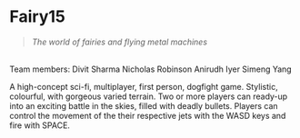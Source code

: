 # Fairy15

> *The world of fairies and flying metal machines*
<br>
Team members:
Divit Sharma
Nicholas Robinson
Anirudh Iyer
Simeng Yang

A high-concept sci-fi, multiplayer, first person, dogfight game. 
Stylistic, colourful, with gorgeous varied terrain. Two or more players can ready-up into an exciting battle in the skies, filled with deadly bullets. Players can control the movement of the their respective jets with the WASD keys and fire with SPACE. 
